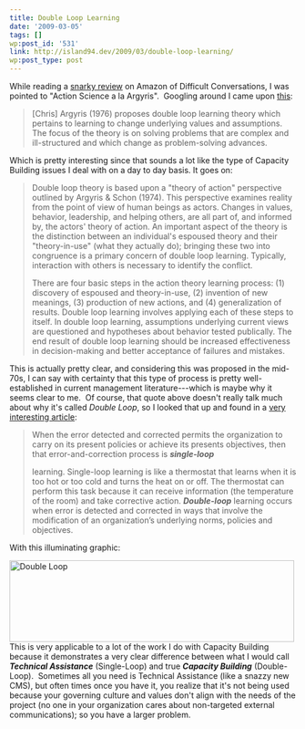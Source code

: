 ```yaml
---
title: Double Loop Learning
date: '2009-03-05'
tags: []
wp:post_id: '531'
link: http://island94.dev/2009/03/double-loop-learning/
wp:post_type: post
---
```


<p>While reading a <a href="http://www.amazon.com/review/R3SH49SV19FRVH/ref=cm_cr_rdp_perm">snarky review</a> on Amazon of Difficult Conversations, I was pointed to "Action Science a la Argyris".  Googling around I came upon <a href="http://tip.psychology.org/argyris.html">this</a>:<strong></strong></p>
<blockquote><p>[Chris] Argyris (1976) proposes double loop learning theory which pertains to learning to change underlying values and assumptions. The focus of the theory is on solving problems that are complex and ill-structured and which change as problem-solving advances.</p>
</blockquote>
<p>Which is pretty interesting since that sounds a lot like the type of Capacity Building issues I deal with on a day to day basis. It goes on:</p>
<blockquote><p>Double loop theory is based upon a "theory of action" perspective outlined by Argyris &amp; Schon (1974). This perspective examines reality from the point of view of human beings as actors. Changes in values, behavior, leadership, and helping others, are all part of, and informed by, the actors' theory of action. An important aspect of the theory is the distinction between an individual's espoused theory and their "theory-in-use" (what they actually do); bringing these two into congruence is a primary concern of double loop learning. Typically, interaction with others is necessary to identify the conflict.</p>
<p>There are four basic steps in the action theory learning process: (1) discovery of espoused and theory-in-use, (2) invention of new meanings, (3) production of new actions, and (4) generalization of results. Double loop learning involves applying each of these steps to itself. In double loop learning, assumptions underlying current views are questioned and hypotheses about behavior tested publically. The end result of double loop learning should be increased effectiveness in decision-making and better acceptance of failures and mistakes.</p>
</blockquote>
<p>This is actually pretty clear, and considering this was proposed in the mid-70s, I can say with certainty that this type of process is pretty well-established in current management literature---which is maybe why it seems clear to me.  Of course, that quote above doesn't really talk much about why it's called<em> Double Loop</em>, so I looked that up and found in a <a href="http://www.infed.org/thinkers/argyris.htm">very interesting article</a>:</p>
<blockquote><p>When the error detected and corrected permits the organization to carry on  its present policies or achieve its presents objectives, then that  error-and-correction process is <strong><em>single-loop</em></p>
<p> </strong> learning. Single-loop learning is like a thermostat that learns when it is too  hot or too cold and turns the heat on or off. The thermostat can perform this  task because it can receive information (the temperature of the room) and take  corrective action. <em><strong>Double-loop</strong> </em>learning occurs when error is detected and  corrected in ways that involve the modification of an organization’s underlying  norms, policies and objectives.</p>
</blockquote>
<p>With this illuminating graphic:</p>
<p><img class="aligncenter size-medium wp-image-532" title="Double Loop" src="http://www.island94.org/wp-content/uploads/2009/03/doubleloop-500x143.png" alt="Double Loop" width="500" height="143" />This is very applicable to a lot of the work I do with Capacity Building because it demonstrates a very clear difference between what I would call <strong><em>Technical Assistance</em></strong> (Single-Loop) and true <strong><em>Capacity Building</em></strong> (Double-Loop).  Sometimes all you need is Technical Assistance (like a snazzy new CMS), but often times once you have it, you realize that it's not being used because your governing culture and values don't align with the needs of the project (no one in your organization cares about non-targeted external communications); so you have a larger problem.</p>
